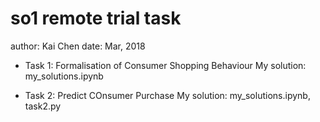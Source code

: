 # so1 remote trial task
author: Kai Chen
date: Mar, 2018

* Task 1: Formalisation of Consumer Shopping Behaviour
My solution: my_solutions.ipynb

* Task 2: Predict COnsumer Purchase
My solution: my_solutions.ipynb, task2.py
